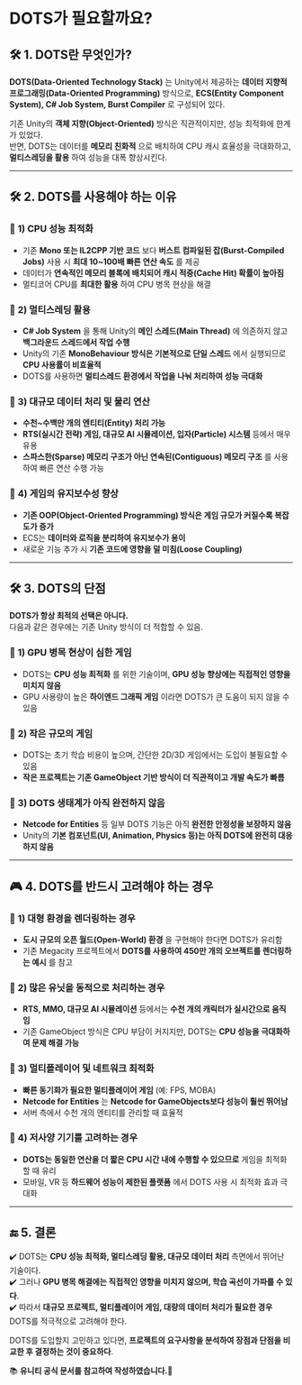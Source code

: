 # DOTS가 필요할까요?

## 🛠️ 1. DOTS란 무엇인가?

**DOTS(Data-Oriented Technology Stack)** 는 Unity에서 제공하는 **데이터 지향적 프로그래밍(Data-Oriented Programming)** 방식으로, **ECS(Entity Component System), C# Job System, Burst Compiler** 로 구성되어 있다.  

기존 Unity의 **객체 지향(Object-Oriented)** 방식은 직관적이지만, 성능 최적화에 한계가 있었다.  
반면, DOTS는 데이터를 **메모리 친화적** 으로 배치하여 CPU 캐시 효율성을 극대화하고, **멀티스레딩을 활용** 하여 성능을 대폭 향상시킨다.

---

## 🛠️ 2. DOTS를 사용해야 하는 이유

### 🔹 **1) CPU 성능 최적화**
- 기존 **Mono 또는 IL2CPP 기반 코드** 보다 **버스트 컴파일된 잡(Burst-Compiled Jobs)** 사용 시 **최대 10~100배 빠른 연산 속도** 를 제공
- 데이터가 **연속적인 메모리 블록에 배치되어 캐시 적중(Cache Hit) 확률이 높아짐**
- 멀티코어 CPU를 **최대한 활용** 하여 CPU 병목 현상을 해결

### 🔹 **2) 멀티스레딩 활용**
- **C# Job System** 을 통해 Unity의 **메인 스레드(Main Thread)** 에 의존하지 않고 **백그라운드 스레드에서 작업 수행**
- Unity의 기존 **MonoBehaviour 방식은 기본적으로 단일 스레드** 에서 실행되므로 **CPU 사용률이 비효율적**
- DOTS를 사용하면 **멀티스레드 환경에서 작업을 나눠 처리하여 성능 극대화**

### 🔹 **3) 대규모 데이터 처리 및 물리 연산**
- **수천~수백만 개의 엔티티(Entity) 처리 가능**
- **RTS(실시간 전략) 게임, 대규모 AI 시뮬레이션, 입자(Particle) 시스템** 등에서 매우 유용
- **스파스한(Sparse) 메모리 구조가 아닌 연속된(Contiguous) 메모리 구조** 를 사용하여 빠른 연산 수행 가능

### 🔹 **4) 게임의 유지보수성 향상**
- **기존 OOP(Object-Oriented Programming) 방식은 게임 규모가 커질수록 복잡도가 증가**
- ECS는 **데이터와 로직을 분리하여 유지보수가 용이**
- 새로운 기능 추가 시 **기존 코드에 영향을 덜 미침(Loose Coupling)**

---

## 🛠️ 3. DOTS의 단점

**DOTS가 항상 최적의 선택은 아니다.**  
다음과 같은 경우에는 기존 Unity 방식이 더 적합할 수 있음.

### 🔹 **1) GPU 병목 현상이 심한 게임**
- DOTS는 **CPU 성능 최적화** 를 위한 기술이며, **GPU 성능 향상에는 직접적인 영향을 미치지 않음**
- GPU 사용량이 높은 **하이엔드 그래픽 게임** 이라면 DOTS가 큰 도움이 되지 않을 수 있음

### 🔹 **2) 작은 규모의 게임**
- DOTS는 초기 학습 비용이 높으며, 간단한 2D/3D 게임에서는 도입이 불필요할 수 있음
- **작은 프로젝트는 기존 GameObject 기반 방식이 더 직관적이고 개발 속도가 빠름**

### 🔹 **3) DOTS 생태계가 아직 완전하지 않음**
- **Netcode for Entities** 등 일부 DOTS 기능은 아직 **완전한 안정성을 보장하지 않음**
- Unity의 **기본 컴포넌트(UI, Animation, Physics 등)는 아직 DOTS에 완전히 대응하지 않음**

---

## 🎮 4. DOTS를 반드시 고려해야 하는 경우

### 🔹 **1) 대형 환경을 렌더링하는 경우**
- **도시 규모의 오픈 월드(Open-World) 환경** 을 구현해야 한다면 DOTS가 유리함
- 기존 Megacity 프로젝트에서 **DOTS를 사용하여 450만 개의 오브젝트를 렌더링하는 예시** 를 참고

### 🔹 **2) 많은 유닛을 동적으로 처리하는 경우**
- **RTS, MMO, 대규모 AI 시뮬레이션** 등에서는 **수천 개의 캐릭터가 실시간으로 움직임**
- 기존 GameObject 방식은 CPU 부담이 커지지만, DOTS는 **CPU 성능을 극대화하여 문제 해결 가능**

### 🔹 **3) 멀티플레이어 및 네트워크 최적화**
- **빠른 동기화가 필요한 멀티플레이어 게임** (예: FPS, MOBA)
- **Netcode for Entities** 는 **Netcode for GameObjects보다 성능이 훨씬 뛰어남**
- 서버 측에서 수천 개의 엔티티를 관리할 때 효율적

### 🔹 **4) 저사양 기기를 고려하는 경우**
- **DOTS는 동일한 연산을 더 짧은 CPU 시간 내에 수행할 수 있으므로** 게임을 최적화할 때 유리
- 모바일, VR 등 **하드웨어 성능이 제한된 플랫폼** 에서 DOTS 사용 시 최적화 효과 극대화

---

## 🔚 5. 결론

✔️ DOTS는 **CPU 성능 최적화, 멀티스레딩 활용, 대규모 데이터 처리** 측면에서 뛰어난 기술이다.  
✔️ 그러나 **GPU 병목 해결에는 직접적인 영향을 미치지 않으며, 학습 곡선이 가파를 수 있다**.  
✔️ 따라서 **대규모 프로젝트, 멀티플레이어 게임, 대량의 데이터 처리가 필요한 경우** DOTS를 적극적으로 고려해야 한다.

DOTS를 도입할지 고민하고 있다면, **프로젝트의 요구사항을 분석하여 장점과 단점을 비교한 후 결정하는 것이 중요하다**.


📚 **유니티 공식 문서를 참고하여 작성하였습니다.🚀**  

 